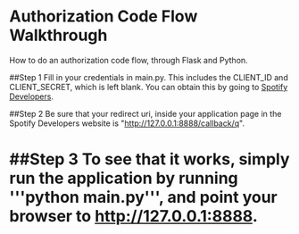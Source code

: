 Authorization Code Flow Walkthrough
=======

How to do an authorization code flow, through Flask and Python.

##Step 1
Fill in your credentials in main.py. This includes the CLIENT_ID and CLIENT_SECRET, which is left blank. You can obtain this by going to [Spotify Developers](https://developer.spotify.com/my-applications/#!/).


##Step 2
Be sure that your redirect uri, inside your application page in the Spotify Developers website is "http://127.0.0.1:8888/callback/q".


##Step 3
To see that it works, simply run the application by running '''python main.py''', and point your browser to http://127.0.0.1:8888.
=======



